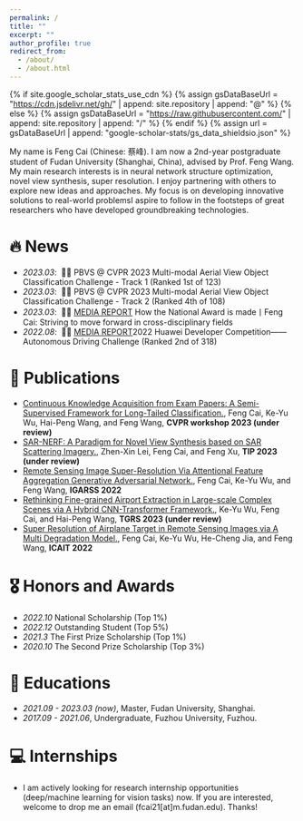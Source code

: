 ```yaml
---
permalink: /
title: ""
excerpt: ""
author_profile: true
redirect_from: 
  - /about/
  - /about.html
---
```


{% if site.google_scholar_stats_use_cdn %}
{% assign gsDataBaseUrl = "https://cdn.jsdelivr.net/gh/" | append: site.repository | append: "@" %}
{% else %}
{% assign gsDataBaseUrl = "https://raw.githubusercontent.com/" | append: site.repository | append: "/" %}
{% endif %}
{% assign url = gsDataBaseUrl | append: "google-scholar-stats/gs_data_shieldsio.json" %}

<span class='anchor' id='about-me'></span>

My name is Feng Cai (Chinese: 蔡峰). I am now a 2nd-year postgraduate student of Fudan University (Shanghai, China), advised by Prof. Feng Wang. My main research interests is in neural network structure optimization, novel view synthesis, super resolution. I enjoy partnering with others to explore new ideas and approaches. My focus is on developing innovative solutions to real-world problemsI aspire to follow in the footsteps of great researchers who have developed groundbreaking technologies.


# 🔥 News
- *2023.03*: &nbsp;🎉🎉 PBVS @ CVPR 2023 Multi-modal Aerial View Object Classification Challenge - Track 1 (Ranked 1st of 123)
- *2023.03*: &nbsp;🎉🎉 PBVS @ CVPR 2023 Multi-modal Aerial View Object Classification Challenge - Track 2 (Ranked 4th of 108)
- *2023.03*: &nbsp;🎉🎉 [MEDIA REPORT](https://mp.weixin.qq.com/s/1wYjVXLSgCOOf-NfUIrglw) How the National Award is made丨Feng Cai: Striving to move forward in cross-disciplinary fields
- *2022.08*: &nbsp;🎉🎉 [MEDIA REPORT](https://mp.weixin.qq.com/s/Hc_G3Nfvb_J290zd81l5Hg)2022 Huawei Developer Competition——Autonomous Driving Challenge (Ranked 2nd of 318)

# 📝 Publications 

- [Continuous Knowledge Acquisition from Exam Papers: A Semi-Supervised Framework for Long-Tailed Classification.](https://github.com), Feng Cai, Ke-Yu Wu, Hai-Peng Wang, and Feng Wang, **CVPR workshop 2023 (under review)**
- [SAR-NERF: A Paradigm for Novel View Synthesis based on SAR Scattering Imagery.](https://github.com), Zhen-Xin Lei, Feng Cai, and Feng Xu, **TIP 2023 (under review)**
- [Remote Sensing Image Super-Resolution Via Attentional Feature Aggregation Generative Adversarial Network.](https://github.com), Feng Cai, Ke-Yu Wu, and Feng Wang, **IGARSS 2022**
- [Rethinking Fine-grained Airport Extraction in Large-scale Complex Scenes via A Hybrid CNN-Transformer Framework.](https://github.com), Ke-Yu Wu, Feng Cai, and Hai-Peng Wang, **TGRS 2023 (under review)**
- [Super Resolution of Airplane Target in Remote Sensing Images via A Multi Degradation Model.](https://github.com), Feng Cai, Ke-Yu Wu, He-Cheng Jia, and Feng Wang, **ICAIT 2022**

# 🎖 Honors and Awards
- *2022.10* National Scholarship (Top 1%)
- *2022.12* Outstanding Student (Top 5%)
- *2021.3* The First Prize Scholarship (Top 1%)
- *2020.10* The Second Prize Scholarship (Top 3%)

# 📖 Educations
- *2021.09 - 2023.03 (now)*, Master, Fudan University, Shanghai. 
- *2017.09 - 2021.06*, Undergraduate, Fuzhou University, Fuzhou. 

# 💻 Internships
- I am actively looking for research internship opportunities (deep/machine learning for vision tasks) now. If you are interested, welcome to drop me an email (fcai21[at]m.fudan.edu). Thanks! 
